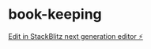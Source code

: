 # book-keeping

[Edit in StackBlitz next generation editor ⚡️](https://stackblitz.com/~/github.com/Kobby-Adjei/book-keeping)